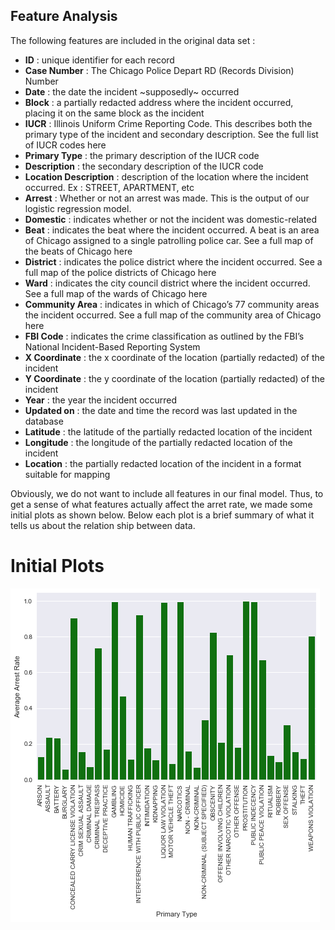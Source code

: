 ## Feature Analysis

The following features are included in the original data set : 

* **ID** : unique identifier for each record
* **Case Number** : The Chicago Police Depart RD (Records Division) Number
* **Date** : the date the incident ~supposedly~ occurred
* **Block** : a partially redacted address where the incident occurred, placing it on the same block as the incident
* **IUCR** : Illinois Uniform Crime Reporting Code. This describes both the primary type of the incident and secondary description. See the full list of IUCR codes here 
* **Primary Type** : the primary description of the IUCR code
* **Description** : the secondary description of the IUCR code
* **Location Description** : description of the location where the incident occurred. Ex : STREET, APARTMENT, etc
* **Arrest** : Whether or not an arrest was made. This is the output of our logistic regression model.
* **Domestic** : indicates whether or not the incident was domestic-related
* **Beat** : indicates the beat where the incident occurred. A beat is an area of Chicago assigned to a single patrolling police car. See a full map of the beats of Chicago here
* **District** : indicates the police district where the incident occurred. See a full map of the police districts of Chicago here
* **Ward** : indicates the city council district where the incident occurred. See a full map of the wards of Chicago here
* **Community Area** : indicates in which of Chicago’s 77 community areas the incident occurred. See a full map of the community area of Chicago here
* **FBI Code** : indicates the crime classification as outlined by the FBI’s National Incident-Based Reporting System
* **X Coordinate** : the x coordinate of the location (partially redacted) of the incident
* **Y Coordinate** : the y coordinate of the location (partially redacted) of the incident
* **Year** : the year the incident occurred
* **Updated on** : the date and time the record was last updated in the database
* **Latitude** : the latitude of the partially redacted location of the incident
* **Longitude** : the longitude of the partially redacted location of the incident 
* **Location** : the partially redacted location of the incident in a format suitable for mapping

Obviously, we do not want to include all features in our final model. Thus, to get a sense of what features actually affect the arret rate, we made some initial plots as shown below. Below each plot is a brief summary of what it tells us about the relation ship between data. 

# Initial Plots #
![Primary Type By Arrest Rate](ArrestPredictionGraphs/PrimaryTypeByArrestRate.png)


